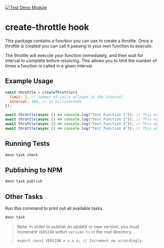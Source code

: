 [![Test Deno Module](https://github.com/burmis/create-throttle/actions/workflows/test.yml/badge.svg)](https://github.com/burmis/create-throttle/actions/workflows/test.yml)

# create-throttle hook

This package contains a function you can use to create a throttle. Once a
throttle is created you can call it passing in your own function to execute.

The throttle will execute your function immediately, and then wait for interval
to complete before resolving. This allows you to limit the number of times a
function is called in a given interval.

## Example Usage

```js
const throttle = createThrottle({
  limit: 3, // number of calls allowed in the interval
  interval: 100, // in milliseconds
});

await throttle(async () => console.log("Test Function 1")); // This will be called immediately
await throttle(async () => console.log("Test Function 2")); // This will be called immediately
await throttle(async () => console.log("Test Function 3")); // This will be called immediately
await throttle(async () => console.log("Test Function 4")); // This will be called after the 100ms interval has passed
```

## Running Tests

```bash
deno task check
```

## Publishing to NPM

```bash
deno task publish
```

## Other Tasks

Run this command to print out all available tasks.

```bash
deno task
```

> Note: In order to publish an update or new version, you must increment `VERSION` within `version.ts` in the root directory.
> ``` 
> export const VERSION = x.x.x; // Increment me accordingly 
> ```
